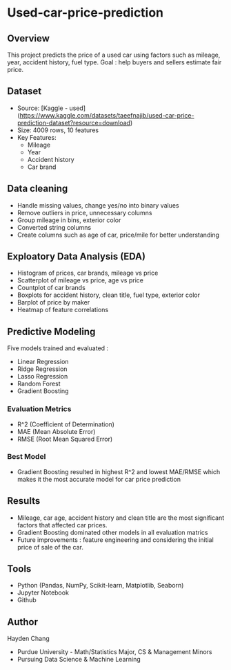 # Used-car-price-prediction

## Overview
This project predicts the price of a used car using factors such as mileage, year, accident history, fuel type. Goal : help buyers and sellers estimate fair price.
## Dataset
* Source: [Kaggle - used] (https://www.kaggle.com/datasets/taeefnajib/used-car-price-prediction-dataset?resource=download)
* Size: 4009 rows, 10 features
* Key Features:
  * Mileage
  * Year
  * Accident history
  * Car brand
## Data cleaning
* Handle missing values, change yes/no into binary values
* Remove outliers in price, unnecessary columns
* Group mileage in bins, exterior color
* Converted string columns
* Create columns such as age of car, price/mile for better understanding

## Exploatory Data Analysis (EDA)
* Histogram of prices, car brands, mileage vs price
* Scatterplot of mileage vs price, age vs price
* Countplot of car brands
* Boxplots for accident history, clean title, fuel type, exterior color
* Barplot of price by maker
* Heatmap of feature correlations

## Predictive Modeling
Five models trained and evaluated :
* Linear Regression
* Ridge Regression
* Lasso Regression
* Random Forest
* Gradient Boosting
### Evaluation Metrics
* R^2 (Coefficient of Determination)
* MAE (Mean Absolute Error)
* RMSE (Root Mean Squared Error)
### Best Model
* Gradient Boosting resulted in highest R^2 and lowest MAE/RMSE which makes it the most accurate model for car price prediction

## Results
* Mileage, car age, accident history and clean title are the most significant factors that affected car prices.
* Gradient Boosting dominated other models in all evaluation matrics
* Future improvements : feature engineering and considering the initial price of sale of the car.

## Tools
* Python (Pandas, NumPy, Scikit-learn, Matplotlib, Seaborn)
* Jupyter Notebook
* Github

## Author
Hayden Chang
* Purdue University - Math/Statistics Major, CS & Management Minors
* Pursuing Data Science & Machine Learning

